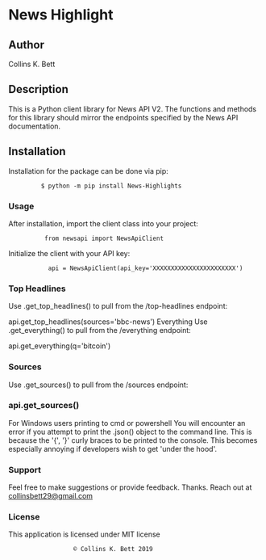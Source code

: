 # News Highlight

## Author
   Collins K. Bett

## Description
This is a Python client library for News API V2. The functions and methods for this library should mirror the endpoints specified by the News API documentation.

## Installation
Installation for the package can be done via pip:

             $ python -m pip install News-Highlights
### Usage
After installation, import the client class into your project:

              from newsapi import NewsApiClient 

Initialize the client with your API key:

               api = NewsApiClient(api_key='XXXXXXXXXXXXXXXXXXXXXXX')

### Top Headlines
Use .get_top_headlines() to pull from the /top-headlines endpoint:

api.get_top_headlines(sources='bbc-news')
Everything
Use .get_everything() to pull from the /everything endpoint:

api.get_everything(q='bitcoin')
### Sources
Use .get_sources() to pull from the /sources endpoint:

### api.get_sources()
For Windows users printing to cmd or powershell
You will encounter an error if you attempt to print the .json() object to the command line. This is because the '{', '}' curly braces to be printed to the console. This becomes especially annoying if developers wish to get 'under the hood'.

### Support
Feel free to make suggestions or provide feedback. 
Thanks. 
Reach out at collinsbett29@gmail.com

### License
This application is licensed under MIT license

                      © Collins K. Bett 2019 